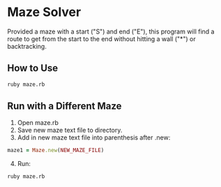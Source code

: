 # Maze Solver

Provided a maze with a start ("S") and end ("E"), this program will find a route to get from the start to the end without hitting a wall ("*") or backtracking. 

## How to Use

```bash
ruby maze.rb  
```

## Run with a Different Maze

1. Open maze.rb  
2. Save new maze text file to directory.  
3. Add in new maze text file into parenthesis after .new:  
```ruby
maze1 = Maze.new(NEW_MAZE_FILE)  
```
4. Run:  
```bash
ruby maze.rb  
```